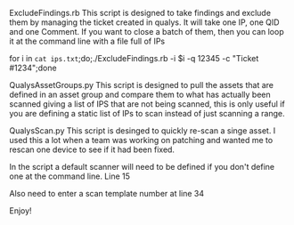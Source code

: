 ExcludeFindings.rb
This script is designed to take findings and exclude them by managing the ticket created in qualys. It will take one IP, one QID and one Comment. If you want to close a batch of them, then you can loop it at the command line with a file full of IPs

for i in `cat ips.txt`;do;./ExcludeFindings.rb -i $i -q 12345 -c "Ticket #1234";done

QualysAssetGroups.py
This script is designed to pull the assets that are defined in an asset group and compare them to what has actually been scanned giving a list of IPS that are not being scanned, this is only useful if you are defining a static list of IPs to scan instead of just scanning a range.

QualysScan.py
This script is desinged to quickly re-scan a singe asset. I used this a lot when a team was working on patching and wanted me to rescan one device to see if it had been fixed.

In the script a default scanner will need to be defined if you don't define one at the command line. Line 15

Also need to enter a scan template number at line 34

Enjoy!
